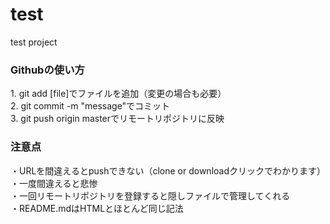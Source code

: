 # test
test project

<h3>Githubの使い方</h3>
1. git add [file]でファイルを追加（変更の場合も必要）<br>
2. git commit -m "message"でコミット<br>
3. git push origin masterでリモートリポジトリに反映<br>

<h3>注意点</h3>
・URLを間違えるとpushできない（clone or downloadクリックでわかります）<br>
・一度間違えると悲惨<br>
・一回リモートリポジトリを登録すると隠しファイルで管理してくれる<br>
・README.mdはHTMLとほとんど同じ記法<br>
